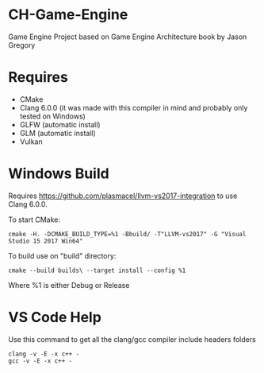 # CH-Game-Engine
Game Engine Project based on Game Engine Architecture book by Jason Gregory

# Requires
* CMake
* Clang 6.0.0 (it was made with this compiler in mind and probably only tested on Windows)
* GLFW (automatic install)
* GLM (automatic install)
* Vulkan

# Windows Build
Requires https://github.com/plasmacel/llvm-vs2017-integration to use Clang 6.0.0.


To start CMake:
```Batchfile
cmake -H. -DCMAKE_BUILD_TYPE=%1 -Bbuild/ -T"LLVM-vs2017" -G "Visual Studio 15 2017 Win64"
```

To build use on "build" directory:
```Batchfile
cmake --build builds\ --target install --config %1
```

Where %1 is either Debug or Release

# VS Code Help
Use this command to get all the clang/gcc compiler include headers folders
```Batchfile
clang -v -E -x c++ -
gcc -v -E -x c++ -
```